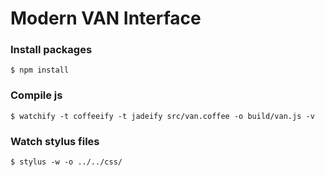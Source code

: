 Modern VAN Interface
==========================

### Install packages
```shell
$ npm install
```

### Compile js
```shell
$ watchify -t coffeeify -t jadeify src/van.coffee -o build/van.js -v
```

### Watch stylus files
```shell
$ stylus -w -o ../../css/
```